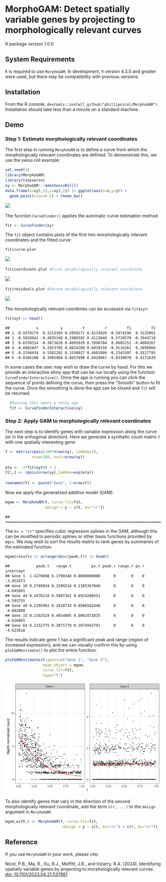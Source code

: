 MorphoGAM: Detect spatially variable genes by projecting to
morphologically relevant curves
================
R package version 1.0.0

## System Requirements

`R` is required to use `MorphoGAM`. In development, `R` version 4.3.0
and greater were used, but there may be compatibility with previous
versions.

## Installation

From the R console,
`devtools::install_github("phillipnicol/MorphoGAM")`. Installation
should take less than a minute on a standard machine.

## Demo

### Step 1: Estimate morphologically relevant coordinates

The first step in running `MorphoGAM` is to define a curve from which
the morphologically relevant coordinates are defined. To demonstrate
this, we use the swiss roll example:

``` r
set.seed(1)
library(MorphoGAM)
library(tidyverse)
xy <- MorphoGAM:::makeSwissRoll()
data.frame(x=xy[,1],y=xy[,2]) |> ggplot(aes(x=x,y=y)) + 
  geom_point(size=0.5) + theme_bw()
```

![](README_files/figure-gfm/unnamed-chunk-1-1.png)<!-- -->

The function `CurveFinder()` applies the automatic curve estimation
method

``` r
fit <- CurveFinder(xy)
```

The `fit` object contains plots of the first two morphologically
relevant coordinates and the fitted curve:

``` r
fit$curve.plot
```

![](README_files/figure-gfm/unnamed-chunk-3-1.png)<!-- -->

``` r
fit$coordinate.plot #First morphologically relevant coordinate 
```

![](README_files/figure-gfm/unnamed-chunk-3-2.png)<!-- -->

``` r
fit$residuals.plot #Second morphologically relevant coordinate
```

![](README_files/figure-gfm/unnamed-chunk-3-3.png)<!-- -->

The morphologically relevant coordintes can be accessed via `fit$xyt`:

``` r
fit$xyt |> head()
```

    ##            x          y         t         r         f1         f2
    ## 1 -0.5570179  0.3213394 0.2050271 0.4133826 -0.5474196  0.3125001
    ## 2 -0.5829042 -0.4035348 0.2980582 0.4115648 -0.5730570 -0.3944718
    ## 3  0.6330314 -0.3873620 0.4895029 0.7098784  0.6685151 -0.4089267
    ## 4 -0.8982847  0.2923785 0.8824209 0.6039158 -0.9116261  0.3098966
    ## 5 -0.2294434  0.5582292 0.1530027 0.4402809 -0.2343397  0.5517795
    ## 6 -0.8106100  0.3995968 0.8657898 0.6428067 -0.8339070  0.4171639

In some cases the user may wish to draw the curve by hand. For this we
provide an interactive shiny app that can be run locally using the
function `CurveFinderInteractive()`. Once the app is running you can
click the sequence of points defining the curve, then press the “Smooth”
button to fit the curve. Once the smoothing is done the app can be
closed and `fit` will be returned.

``` r
  #Running this opens a shiny app
  fit <- CurveFinderInteractive(xy)
```

### Step 2: Apply GAM to morphologically relevant coordinates

The next step is to identify genes with variable expression along the
curve (or in the orthogonal direction). Here we generate a synthetic
count matrix `Y` with one spatially interesting gene:

``` r
Y <- matrix(rpois(100*nrow(xy), lambda=1),
            nrow=100, ncol=nrow(xy))

eta <- -3*fit$xyt$t + 2
Y[1,] <- rpois(nrow(xy),lambda=exp(eta))

rownames(Y) <- paste("Gene", 1:nrow(Y))
```

Now we apply the generalized additive model (GAM):

``` r
mgam <- MorphoGAM(Y, curve.fit=fit,
                  design = y ~ s(t, bs="cr"))
```

    ## ================================================================================

The `bs = "cr"` specifies cubic regression splines in the GAM, although
this can be modified to periodic splines or other basis functions
provided by `mgcv`. We may wish to sort the results matrix to rank genes
by summaries of the estimated function:

``` r
mgam$results |> arrange(desc(peak.t)) |> head()
```

    ##            peak.t   range.t         pv.t peak.r range.r pv.r intercept
    ## Gene 1  1.4270898 6.1790340 0.0000000000      0       0    0 -3.953473
    ## Gene 10 0.2789934 0.3209224 0.2185367048      0       0    0 -4.645891
    ## Gene 44 0.2676210 0.5097361 0.0924200551      0       0    0 -4.593755
    ## Gene 49 0.2295902 0.2818734 0.0506582448      0       0    0 -4.682800
    ## Gene 33 0.2162524 0.4054095 0.0002472835      0       0    0 -4.618065
    ## Gene 64 0.2152775 0.3071779 0.1074942791      0       0    0 -4.623618

The results indicate gene $1$ has a significant peak and range (region
of increased expression), and we can visually confirm this by using
`plotGAMestimate()` to plot the entire function:

``` r
plotGAMestimates(Y,genes=c("Gene 1", "Gene 2"),
                 mgam_object = mgam,
                 curve_fit=fit,
                 type="t")
```

![](README_files/figure-gfm/unnamed-chunk-9-1.png)<!-- -->

To also identify genes that vary in the direction of the second
morphologically relevant coordinate, add the term `s(r, ...)` to the
`design` argument in `MorphoGAM`.

``` r
mgam_with_r <- MorphoGAM(Y, curve.fit=fit,
                          design = y ~ s(t, bs="cr") + s(r, bs="cr"))
```

## Reference

If you use `MorphoGAM` in your work, please cite:

Nicol, P.B., Ma, R., Xu, R.J., Moffitt, J.R., and Irizarry, R.A. (2024). Identifying spatially variable genes by projecting to morphologically relevant curves. [doi: 10.1101/2023.04.21.537881](https://doi.org/10.1101/2024.11.21.624653)
